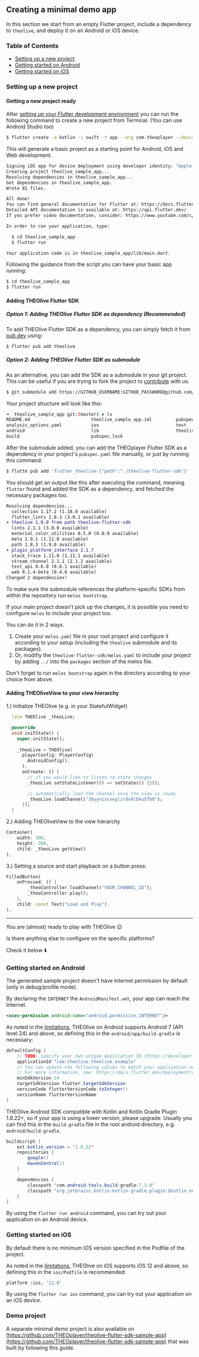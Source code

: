 ## Creating a minimal demo app

In this section we start from an empty Flutter project, include a dependency to `theolive`, and deploy it on an Android or iOS device.

### Table of Contents
- [Setting up a new project](#setting-up-a-new-project)
- [Getting started on Android](#getting-started-on-android)
- [Getting started on iOS](#getting-started-on-ios)

### Setting up a new project

#### Getting a new project ready
After [setting up your Flutter development environment](https://docs.flutter.dev/get-started/install)
you can run the following command to create a new project from Terminal. (You can use Android Studio too)

```bash
$ flutter create -a kotlin -i swift -t app --org com.theoplayer --description "New THEOlive project" --project-name "theolive_sample_app" --platform ios,android theolive_sample_app
```

This will generate a basic project as a starting point for Android, iOS and Web development.

```bash
Signing iOS app for device deployment using developer identity: "Apple Development: XXXXXXXXXX"
Creating project theolive_sample_app...
Resolving dependencies in theolive_sample_app... 
Got dependencies in theolive_sample_app.
Wrote 81 files.

All done!
You can find general documentation for Flutter at: https://docs.flutter.dev/
Detailed API documentation is available at: https://api.flutter.dev/
If you prefer video documentation, consider: https://www.youtube.com/c/flutterdev

In order to run your application, type:

  $ cd theolive_sample_app
  $ flutter run

Your application code is in theolive_sample_app/lib/main.dart.
```

Following the guidance from the script you can have your basic app running:

```bash
$ cd theolive_sample_app
$ flutter run
```

#### Adding THEOlive Flutter SDK
##### Option 1: Adding THEOlive Flutter SDK as dependency (Recommended)
To add THEOlive Flutter SDK as a dependency, you can simply fetch it from [pub.dev](https://pub.dev) using:

```bash
$ flutter pub add theolive
```

##### Option 2: Adding THEOlive Flutter SDK as submodule
As an alternative, you can add the SDK as a submodule in your git project.
This can be useful if you are trying to fork the project to [contribute](https://github.com/THEOplayer/theolive-flutter-sdk/blob/main/CONTRIBUTING.md) with us.

```bash
$ git submodule add https://GITHUB_USERNAME:GITHUB_PASSWORD@github.com/THEOplayer/theolive-flutter-sdk.git
```

Your project structure will look like this:

```bash
➜  theolive_sample_app git:(master) ✗ ls
README.md                       theolive_sample_app.iml         pubspec.yaml
analysis_options.yaml           ios                             test
android                         lib                             theolive-flutter-sdk
build                           pubspec.lock                   

```

After the submodule added, you can add the THEOplayer Flutter SDK as a dependency in your project's `pubspec.yaml` file manually, or just by running this command:

```bash
$ flutte pub add 'flutter_theolive:{"path":"./theolive-flutter-sdk"}' --directory .
```

You should get an output like this after executing the command, meaning `flutter` found and added the SDK as a dependency, and fetched the necessary packages too.

```diff
Resolving dependencies... 
  collection 1.17.2 (1.18.0 available)
  flutter_lints 2.0.3 (3.0.1 available)
+ theolive 1.0.0 from path theolive-flutter-sdk
  lints 2.1.1 (3.0.0 available)
  material_color_utilities 0.5.0 (0.8.0 available)
  meta 1.9.1 (1.11.0 available)
  path 1.8.3 (1.9.0 available)
+ plugin_platform_interface 2.1.7
  stack_trace 1.11.0 (1.11.1 available)
  stream_channel 2.1.1 (2.1.2 available)
  test_api 0.6.0 (0.6.1 available)
  web 0.1.4-beta (0.4.0 available)
Changed 2 dependencies!

```

To make sure the submodule references the platform-specific SDKs from within the repository run `melos bootstrap`.

If your main project doesn't pick up the changes, it is possible you need to configure `melos` to include your project too.

You can do it in 2 ways.

1. Create your `melos.yaml` file in your root project and configure it according to your setup (including the `theolive` submodule and its packages).
2. Or, modifiy the `theolive-flutter-sdk/melos.yaml` to include your project by adding `../` into the `packages` section of the melos file.

Don't forget to run `melos bootstrap` again in the directory according to your choice from above.

#### Adding THEOliveView to your view hierarchy

1.) Initialize THEOlive (e.g. in your StatefulWidget)

```dart
  late THEOlive _theoLive;

  @override
  void initState() {
    super.initState();
  
    _theoLive = THEOlive(
      playerConfig: PlayerConfig(
        AndroidConfig(),
      ),
      onCreate: () {
        // if you would like to listen to state changes
        _theoLive.setStateListener(() => setState(() {}));

        // automatically load the channel once the view is ready
        _theoLive.loadChannel("38yyniscxeglzr8n0lbku57b0");
      });
  }
```

2.) Adding THEOliveView to the view hierarchy

```dart
Container(
	width: 300, 
	height: 300, 
	child: _theoLive.getView()
),
```

3.) Setting a source and start playback on a button press:

```dart
FilledButton(
    onPressed: () {
    	_theoController.loadChannel("YOUR_CHANNEL_ID");
		_theoController.play();
    },
    child: const Text("Load and Play"),
),
```

---
You are (almost) ready to play with THEOlive 😉


Is there anything else to configure on the specific platforms?

Check it below ⬇️

### Getting started on Android

The generated sample project doesn't have Internet permission by default (only in debug/profile mode).

By declaring the `INTERNET` the `AndroidManifest.xml`, your app can reach the Internet.

```xml
<uses-permission android:name="android.permission.INTERNET"/>
```

As noted in the [limitations](./limitations.md), THEOlive on Android supports Android 7 (API level 24) and above, so defining this in the `android/app/build.gradle` is necessary:

```java
defaultConfig {
    // TODO: Specify your own unique Application ID (https://developer.android.com/studio/build/application-id.html).
    applicationId "com.theolive.theolive_example"
    // You can update the following values to match your application needs.
    // For more information, see: https://docs.flutter.dev/deployment/android#reviewing-the-gradle-build-configuration.
    minSdkVersion 24
    targetSdkVersion flutter.targetSdkVersion
    versionCode flutterVersionCode.toInteger()
    versionName flutterVersionName
}
```

THEOlive Android SDK compatible with Kotlin and Kotlin Gradle Plugin 1.8.22+, so if your app is using a lower version, please upgrade. 
Usually you can find this in the `build.gradle` file in the root android directory, e.g. `android/build.gradle`.

```java
buildscript {
    ext.kotlin_version = '1.8.22'
    repositories {
        google()
        mavenCentral()
    }

    dependencies {
        classpath 'com.android.tools.build:gradle:7.3.0'
        classpath "org.jetbrains.kotlin:kotlin-gradle-plugin:$kotlin_version"
    }
}
```


By using the `flutter run android` command, you can try out your application on an Android device.

### Getting started on iOS

By default there is no minimum iOS version specified in the Podfile of the project.

As noted in the [limitations](./limitations.md), THEOlive on iOS supports iOS 12 and above, so defining this in the `ios/Podfile` is recommended:

```bash
platform :ios, '12.0'
```


By using the `flutter run ios` command, you can try out your application on an iOS device.

### Demo project

A separate minimal demo project is also available on [https://github.com/THEOplayer/theolive-flutter-sdk-sample-app](https://github.com/THEOplayer/theolive-flutter-sdk-sample-app) that was built by following this guide.